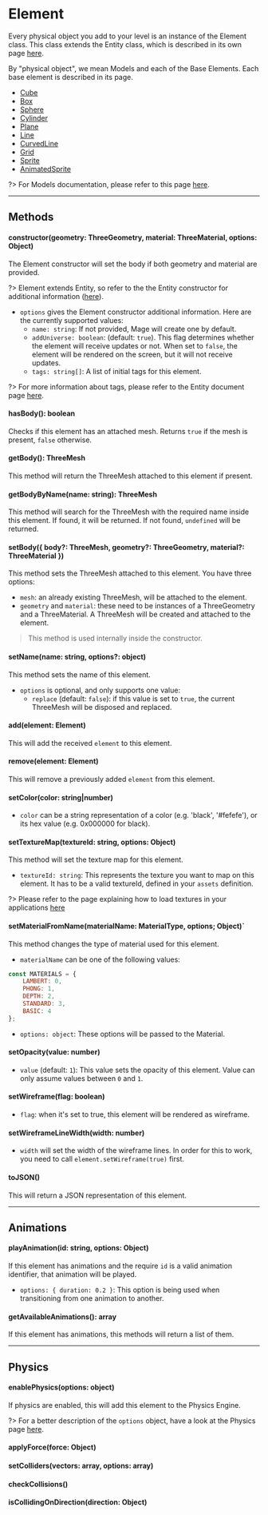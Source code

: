 # Element

Every physical object you add to your level is an instance of the Element class. This class extends the Entity class, which is described in its own page [here](/engine/advanced/core/entity.md).

By "physical object", we mean Models and each of the Base Elements. Each base element is described in its page.

- [Cube](/engine/advanced/core/base/cube.md)
- [Box](/engine/advanced/core/base/box.md)
- [Sphere](/engine/advanced/core/base/sphere.md)
- [Cylinder](/engine/advanced/core/base/cylinder.md)
- [Plane](/engine/advanced/core/base/plane.md)
- [Line](/engine/advanced/core/base/line.md)
- [CurvedLine](/engine/advanced/core/base/curvedline.md)
- [Grid](/engine/advanced/core/base/grid.md)
- [Sprite](/engine/advanced/core/base/sprite.md)
- [AnimatedSprite](/engine/advanced/core/base/animatedsprite.md)

?> For Models documentation, please refer to this page [here](/engine/advanced/assets/models.md).

---

## Methods

#### constructor(geometry: ThreeGeometry, material: ThreeMaterial, options: Object)

The Element constructor will set the body if both geometry and material are provided.

?> Element extends Entity, so refer to the the Entity constructor for additional information ([here](/engine/advanced/core/entity.md?id=constructor)).

- `options` gives the Element constructor additional information. Here are the currently supported values:
  - `name: string`: If not provided, Mage will create one by default.
  - `addUniverse: boolean`: (default: `true`). This flag determines whether the element will receive updates or not. When set to `false`, the element will be rendered on the screen, but it will not receive updates.
  - `tags: string[]`: A list of initial tags for this element.

?> For more information about tags, please refer to the Entity document page [here](/engine/advanced/core/entity.md).

#### hasBody(): boolean

Checks if this element has an attached mesh. Returns `true` if the mesh is present, `false` otherwise.

#### getBody(): ThreeMesh

This method will return the ThreeMesh attached to this element if present.

#### getBodyByName(name: string): ThreeMesh

This method will search for the ThreeMesh with the required name inside this element. If found, it will be returned. If not found, `undefined` will be returned.

#### setBody({ body?: ThreeMesh, geometry?: ThreeGeometry, material?: ThreeMaterial })

This method sets the ThreeMesh attached to this element. You have three options:

- `mesh`: an already existing ThreeMesh, will be attached to the element.
- `geometry` and `material`: these need to be instances of a ThreeGeometry and a ThreeMaterial. A ThreeMesh will be created and attached to the element.

> This method is used internally inside the constructor.

#### setName(name: string, options?: object)

This method sets the name of this element.

- `options` is optional, and only supports one value:
  - `replace` (default: `false`): if this value is set to `true`, the current ThreeMesh will be disposed and replaced.

#### add(element: Element)

This will add the received `element` to this element.

#### remove(element: Element)

This will remove a previously added `element` from this element.

#### setColor(color: string|number)

- `color` can be a string representation of a color (e.g. 'black', '#fefefe'), or its hex value (e.g. 0x000000 for black).

#### setTextureMap(textureId: string, options: Object)

This method will set the texture map for this element.
- `textureId: string`: This represents the texture you want to map on this element. It has to be a valid textureId, defined in your `assets` definition.

?> Please refer to the page explaining how to load textures in your applications [here](/engine/advanced/assets/images_and_textures.md)

#### setMaterialFromName(materialName: MaterialType, options; Object)`

This method changes the type of material used for this element. 

- `materialName` can be one of the following values:
```js
const MATERIALS = {
    LAMBERT: 0,
    PHONG: 1,
    DEPTH: 2,
    STANDARD: 3,
    BASIC: 4
};
```
- `options: object`: These options will be passed to the Material.

#### setOpacity(value: number)

- `value` (default: `1`): This value sets the opacity of this element. Value can only assume values between `0` and `1`.

#### setWireframe(flag: boolean)

- `flag`: when it's set to true, this element will be rendered as wireframe.

#### setWireframeLineWidth(width: number)

- `width` will set the width of the wireframe lines. In order for this to work, you need to call `element.setWireframe(true)` first.

#### toJSON()

This will return a JSON representation of this element.

---

## Animations

#### playAnimation(id: string, options: Object)

If this element has animations and the require `id` is a valid animation identifier, that animation will be played.

- `options: { duration: 0.2 }`: This option is being used when transitioning from one animation to another.

#### getAvailableAnimations(): array<ThreeAnimation>

If this element has animations, this methods will return a list of them.

---

## Physics

#### enablePhysics(options: object)

If physics are enabled, this will add this element to the Physics Engine.

?> For a better description of the `options` object, have a look at the Physics page [here](/engine/advanced/physics.md).

#### applyForce(force: Object)

#### setColliders(vectors: array, options: array)

#### checkCollisions()

#### isCollidingOnDirection(direction: Object)
